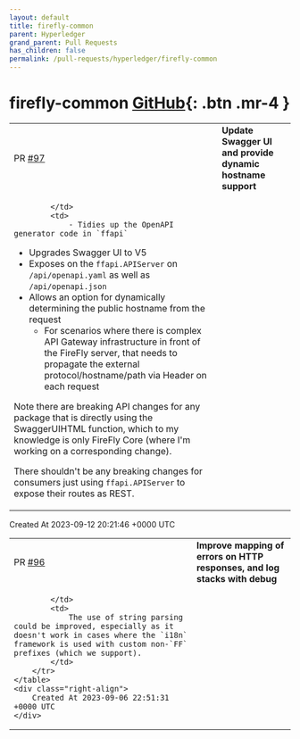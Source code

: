 ```yaml
---
layout: default
title: firefly-common
parent: Hyperledger
grand_parent: Pull Requests
has_children: false
permalink: /pull-requests/hyperledger/firefly-common
---
```


# firefly-common <span class="fs-3 right-align">[GitHub](https://github.com/hyperledger/firefly-common){: .btn .mr-4 }</span>


<div>
    <table>
        <tr>
            <td>
                PR <a href="https://github.com/hyperledger/firefly-common/pull/97" class=".btn">#97</a>
            </td>
            <td>
                <b>
                    Update Swagger UI and provide dynamic hostname support
                </b>
            </td>
        </tr>
        <tr>
            <td>
                
            </td>
            <td>
                - Tidies up the OpenAPI generator code in `ffapi`
- Upgrades Swagger UI to V5
- Exposes on the `ffapi.APIServer` on `/api/openapi.yaml` as well as `/api/openapi.json`
- Allows an option for dynamically determining the public hostname from the request
   - For scenarios where there is complex API Gateway infrastructure in front of the FireFly server, that needs to propagate the external protocol/hostname/path via Header on each request

Note there are breaking API changes for any package that is directly using the SwaggerUIHTML function, which to my knowledge is only FireFly Core (where I'm working on a corresponding change).

There shouldn't be any breaking changes for consumers just using `ffapi.APIServer` to expose their routes as REST.
            </td>
        </tr>
    </table>
    <div class="right-align">
        Created At 2023-09-12 20:21:46 +0000 UTC
    </div>
</div>

<div>
    <table>
        <tr>
            <td>
                PR <a href="https://github.com/hyperledger/firefly-common/pull/96" class=".btn">#96</a>
            </td>
            <td>
                <b>
                    Improve mapping of errors on HTTP responses, and log stacks with debug
                </b>
            </td>
        </tr>
        <tr>
            <td>
                
            </td>
            <td>
                The use of string parsing could be improved, especially as it doesn't work in cases where the `i18n` framework is used with custom non-`FF` prefixes (which we support).
            </td>
        </tr>
    </table>
    <div class="right-align">
        Created At 2023-09-06 22:51:31 +0000 UTC
    </div>
</div>

